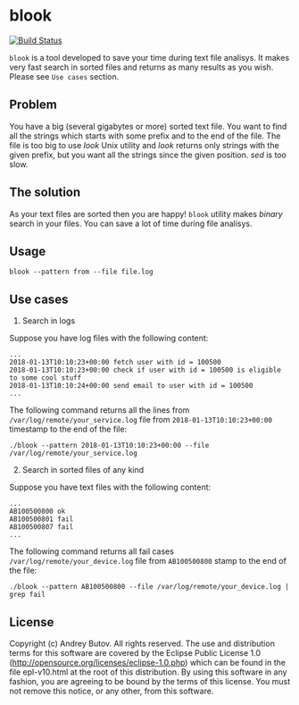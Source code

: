 # blook

[![Build Status](https://travis-ci.org/abtv/blook.svg?branch=master)](https://travis-ci.org/abtv/blook)

`blook` is a tool developed to save your time during text file analisys.
It makes very fast search in sorted files and returns as many results as you wish.
Please see `Use cases` section.

## Problem

You have a big (several gigabytes or more) sorted text file.
You want to find all the strings which starts with some prefix and to the end of the file.
The file is too big to use _look_ Unix utility and _look_ returns only strings with the given prefix, but you want all the strings since the given position.
_sed_ is too slow.

## The solution

As your text files are sorted then you are happy!
`blook` utility makes _binary_ search in your files. You can save a lot of time during file analisys.

## Usage

`blook --pattern from --file file.log`

## Use cases

1. Search in logs

Suppose you have log files with the following content:

```
...
2018-01-13T10:10:23+00:00 fetch user with id = 100500
2018-01-13T10:10:23+00:00 check if user with id = 100500 is eligible to some cool stuff
2018-01-13T10:10:24+00:00 send email to user with id = 100500
...
```

The following command returns all the lines from `/var/log/remote/your_service.log` file from `2018-01-13T10:10:23+00:00` timestamp to the end of the file:

`./blook --pattern 2018-01-13T10:10:23+00:00 --file /var/log/remote/your_service.log`

2. Search in sorted files of any kind

Suppose you have text files with the following content:

```
...
AB100500800 ok
AB100500801 fail
AB100500807 fail
...
```

The following command returns all fail cases `/var/log/remote/your_device.log` file from `AB100500800` stamp to the end of the file:

`./blook --pattern AB100500800 --file /var/log/remote/your_device.log | grep fail`


## License

Copyright (c) Andrey Butov. All rights reserved. The use and
distribution terms for this software are covered by the Eclipse
Public License 1.0 (http://opensource.org/licenses/eclipse-1.0.php)
which can be found in the file epl-v10.html at the root of this
distribution. By using this software in any fashion, you are
agreeing to be bound by the terms of this license. You must
not remove this notice, or any other, from this software.
